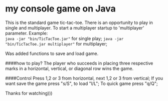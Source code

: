 my console game on Java
=======================

This is the standard game tic-tac-toe. There is an opportunity to play in single and multiplayer. To start a multiplayer startup to 'multiplayer' parameter.
Example:  
`java -jar "bin/TicTacToe.jar"` for single play;
`java -jar "bin/TicTacToe.jar multiplayer"` for multiplayer;

Was added functions to save and load game.

####how to play?
 The player who succeeds in placing three respective marks in a horizontal, vertical, or diagonal row wins the game.
 
 ####Control
 Press 1,2 or 3 from horizontal, next 1,2 or 3 from vertical;
 If you want save the game press "s/S", to load "l/L";
 To quick game press "q/Q";
 
 Thanks for watching)))
 